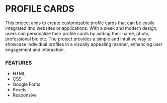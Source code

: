 # PROFILE CARDS
This project aims to create customizable profile cards that can be easily integrated itno websites or applications. With a sleek and modern design, users can personalize their profile cards by adding their name, photo, professional bio etc. The project provides a simple and intuitive way to showcase individual profiles in a visually appealing manner, enhancing user engagement and interaction.

### FEATURES
- HTML
- CSS
- Google Fonts
- Pexels
- Responsive
